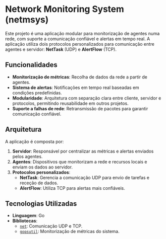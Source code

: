 # Network Monitoring System (netmsys)

Este projeto é uma aplicação modular para monitorização de agentes numa rede, com suporte a comunicação confiável e alertas em tempo real. A aplicação utiliza dois protocolos personalizados para comunicação entre agentes e servidor: **NetTask** (UDP) e **AlertFlow** (TCP).

## Funcionalidades

- **Monitorização de métricas**: Recolha de dados da rede a partir de agentes.
- **Sistema de alertas**: Notificações em tempo real baseadas em condições predefinidas.
- **Modularidade**: Arquitetura com separação clara entre cliente, servidor e protocolos, permitindo reusabilidade em outros projetos.
- **Suporte a falhas de rede**: Retransmissão de pacotes para garantir comunicação confiável.

## Arquitetura

A aplicação é composta por:

1. **Servidor**: Responsável por centralizar as métricas e alertas enviados pelos agentes.
2. **Agentes**: Dispositivos que monitorizam a rede e recursos locais e enviam os dados ao servidor.
3. **Protocolos personalizados**:
   - **NetTask**: Gerencia a comunicação UDP para envio de tarefas e receção de dados.
   - **AlertFlow**: Utiliza TCP para alertas mais confiáveis.

## Tecnologias Utilizadas

- **Linguagem**: Go
- **Bibliotecas**:
  - [`net`](https://pkg.go.dev/net): Comunicação UDP e TCP.
  - [`gopsutil`](https://github.com/shirou/gopsutil): Monitorização de métricas do sistema.
